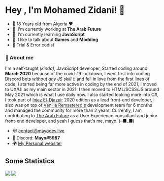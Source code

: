 # Hey , I'm Mohamed Zidani! 👋 


- 🤗 18 Years old from Algeria  :heart:
- :office: &nbsp;I'm currently working at **The Arab Future**
- :seedling: &nbsp;I’m currently learning **JavaScript**
- :speech_balloon: &nbsp;I like to talk about **Games** and **Modding**
- 🧠 Trial & Error codist

### :book: About me
I'm a self-taught *(kinda)*, JavaScript developer, Started coding around **March 2020** because of the covid-19 lockdown, I went first into coding Discord bots *without any JS skill (:* and fell in love from the first lines of code, I started being far more active in coding by the end of 2021, I moved to UX/UI as my main sector in 2021. I then moved to HTML/SCSS/JS around May 2021 which is what I use daily now. I also started looking more into C#, I took part of [Injaz El-Djazair](https://www.injaz-eldjazair.org/) 2020  edition as a lead front-end developer, I also was on top of [Vanilla Remastered's](https://vanilla-remastered.com) development team for 6 months and managed the community for more than 2 years. Currently, I am contributing to [The Arab Future](https://github.com/The-Arab-Future) as a User Experience consultant and junior front-end developer, and yeah I guess that's me, mayo. (⌐■_■)

- 📪 <contact@mayodev.live>
- :postbox: Discord: **Mayo#5987**
- 🌍 [My Personal website!](https://mayodev.live)

## Some Statistics

<a href="https://github.com/anuraghazra/convoychat">
  <img align="center" src="https://github-readme-stats.vercel.app/api?username=d3marko&count_private=true&show_icons=true"/>
</a>

<a href="https://github.com/anuraghazra/github-readme-stats">
  <img align="center" src="https://github-readme-stats.vercel.app/api/wakatime?username=d3marko&v=2"/>
</a>
